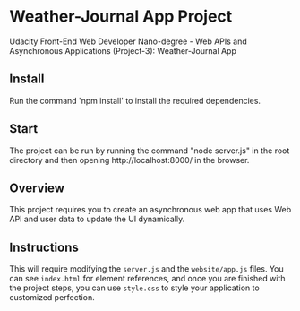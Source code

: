 # Weather-Journal App Project

Udacity Front-End Web Developer Nano-degree - Web APIs and Asynchronous Applications (Project-3): Weather-Journal App

## Install

Run the command 'npm install' to install the required dependencies.

## Start

The project can be run by running the command "node server.js" in the root directory and then opening http://localhost:8000/ in the browser.

## Overview

This project requires you to create an asynchronous web app that uses Web API and user data to update the UI dynamically.

## Instructions

This will require modifying the `server.js` and the `website/app.js` files. You can see `index.html` for element references, and once you are finished with the project steps, you can use `style.css` to style your application to customized perfection.
